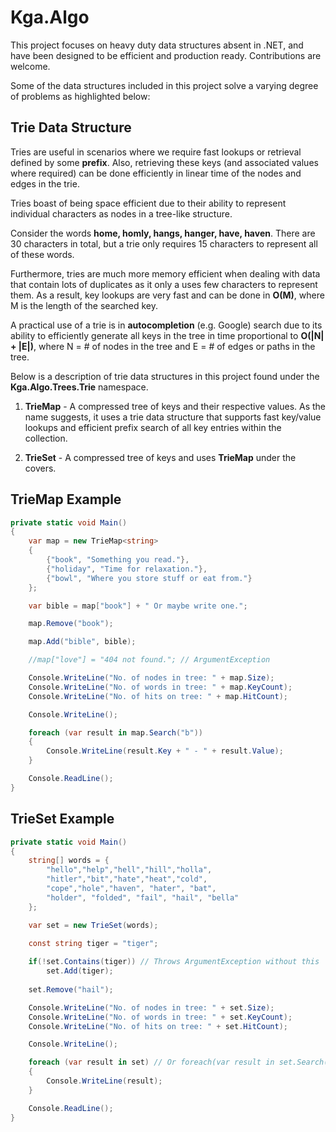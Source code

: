 # Kga.Algo
This project focuses on heavy duty data structures absent in .NET, and have been designed to be efficient and production ready. Contributions are welcome.

Some of the data structures included in this project solve a varying degree of problems as highlighted below:

## Trie Data Structure

Tries are useful in scenarios where we require fast lookups or retrieval defined by some **prefix**. Also, retrieving these keys (and associated values where required) can be done efficiently in linear time of the nodes and edges in the trie.

Tries boast of being space efficient due to their ability to represent individual characters as nodes in a tree-like structure.

Consider the words **home, homly, hangs, hanger, have, haven**. There are 30 characters in total, but a trie only requires 15 characters to represent all of these words. 

Furthermore, tries are much more memory efficient when dealing with data that contain lots of duplicates as it only a uses few characters to represent them. As a result, key lookups are very fast and can be done in **O(M)**, where M is the length of the searched key.

A practical use of a trie is in **autocompletion** (e.g. Google) search due to its ability to efficiently generate all keys in the tree in time proportional to **O(|N| + |E|)**, where N = # of nodes in the tree and E = # of edges or paths in the tree.

Below is a description of trie data structures in this project found under the **Kga.Algo.Trees.Trie** namespace.

1. **TrieMap** - A compressed tree of keys and their respective values. As the name suggests, it uses a trie data structure that supports fast key/value lookups and efficient prefix search of all key entries within the collection.

2. **TrieSet** - A compressed tree of keys and uses **TrieMap** under the covers.

## TrieMap Example

```csharp
private static void Main()
{
    var map = new TrieMap<string>
    {
        {"book", "Something you read."},
        {"holiday", "Time for relaxation."},
        {"bowl", "Where you store stuff or eat from."}
    };

    var bible = map["book"] + " Or maybe write one.";

    map.Remove("book");

    map.Add("bible", bible);

    //map["love"] = "404 not found."; // ArgumentException

    Console.WriteLine("No. of nodes in tree: " + map.Size);
    Console.WriteLine("No. of words in tree: " + map.KeyCount);
    Console.WriteLine("No. of hits on tree: " + map.HitCount);

    Console.WriteLine();

    foreach (var result in map.Search("b"))
    {
        Console.WriteLine(result.Key + " - " + result.Value);
    }

    Console.ReadLine();
}
```

## TrieSet Example

```csharp
private static void Main()
{
    string[] words = {
        "hello","help","hell","hill","holla",
        "hitler","bit","hate","heat","cold",
        "cope","hole","haven", "hater", "bat",
        "holder", "folded", "fail", "hail", "bella"
    };

    var set = new TrieSet(words);    
    
    const string tiger = "tiger";

    if(!set.Contains(tiger)) // Throws ArgumentException without this
        set.Add(tiger);
        
    set.Remove("hail");

    Console.WriteLine("No. of nodes in tree: " + set.Size);
    Console.WriteLine("No. of words in tree: " + set.KeyCount);
    Console.WriteLine("No. of hits on tree: " + set.HitCount);

    Console.WriteLine();

    foreach (var result in set) // Or foreach(var result in set.Search(string.Empty))
    {
        Console.WriteLine(result);
    }

    Console.ReadLine();
}
```
